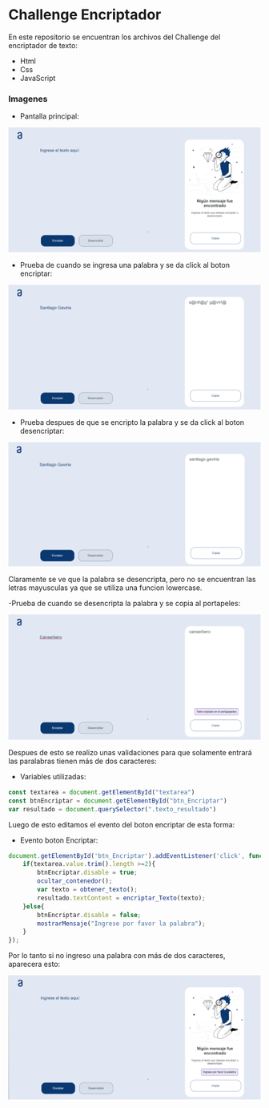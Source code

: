 # Challenge Encriptador
En este repositorio se encuentran los archivos del Challenge del encriptador de texto:
- Html
- Css
- JavaScript

### Imagenes
- Pantalla principal:
<div align="center"> 
  
![Alter](img/challenge.png)

</div>

- Prueba de cuando se ingresa una palabra y se da click al boton encriptar:
<div alig="center">
  
![Alter](img/primero.png)

</div>

- Prueba despues de que se encripto la palabra y se da click al boton desencriptar:
<div alig="center">
  
![Alter](img/segundo.png)

</div>

Claramente se ve que la palabra se desencripta, pero no se encuentran las letras mayusculas ya que se utiliza una funcion lowercase.

-Prueba de cuando se desencripta la palabra y se copia al portapeles:
<div alig="center">
  
![Alter](img/tercero.png)

</div>

Despues de esto se realizo unas validaciones para que  solamente entrará las paralabras tienen más de dos caracteres:
- Variables utilizadas:
```javascript
const textarea = document.getElementById("textarea")
const btnEncriptar = document.getElementById("btn_Encriptar")
var resultado = document.querySelector(".texto_resultado")
```
Luego de esto editamos el evento del boton encriptar de esta forma:
- Evento boton Encriptar:
```javascript
document.getElementById('btn_Encriptar').addEventListener('click', function() {
    if(textarea.value.trim().length >=2){
        btnEncriptar.disable = true;
        ocultar_contenedor();
        var texto = obtener_texto();
        resultado.textContent = encriptar_Texto(texto);
    }else{
        btnEncriptar.disable = false;
        mostrarMensaje("Ingrese por favor la palabra");
    }
});
```
Por lo tanto si no ingreso una palabra con más de dos caracteres, aparecera esto:
<div alig="center">
  
![Alter](img/quinto.png)

</div>

